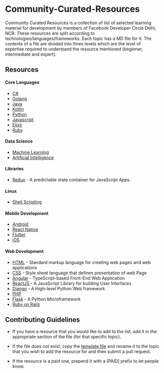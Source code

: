 # Community-Curated-Resources

Community Curated Resources is a collection of list of selected learning material for development by members of Facebook Developer Circle Delhi, NCR. These resources are split according to technologies/languages/frameworks. Each topic has a MD file for it. The contents of a file are divided into three levels which are the level of expertise required to understand the resource mentioned (beginner, intermediate and expert).

## Resources

#### Core Languages

- [C#](./CSharp.md)
- [Golang](./Go.md)
- [Java](./Java.md)
- [Kotlin](./Kotlin.md)
- [Python](./Python.md)
- [Javascript](./Javascript.md)
- [Elixir](./Elixir.md)
- [Ruby](./Ruby.md)

#### Data Science

- [Machine Learning](./Machine_Learning.md)
- [Artificial Intelligence](./Deep_Learning.md)

#### Libraries

- [Redux](./Redux.md) - A predictable state container for JavaScript Apps.

#### Linux

- [Shell Scripting](./Linux.md)

#### Mobile Development

- [Android](./Android.md)
- [React Native](./ReactNative.md)
- [Flutter](./Flutter.md)
- [iOS](./iOS.md)

#### Web Development

- [HTML](./HTML.md) -  Standard markup language for creating web pages and web applications 
- [CSS](./CSS.md) - Style sheet language that defines presentation of web Page
- [Angular](./Angular.md) - TypeScript-based Front-End Web Application
- [ReactJS ](./ReactJS.md) - A JavaScript Library for building User Interfaces
- [Django](./Django.md) - A High-level Python Web framework
- [PHP](./PHP.md)
- [Flask](./Flask.md) - A Python Microframework
- [Ruby on Rails](./RubyonRails.md) 

## Contributing Guidelines

- If you have a resource that you would like to add to the list, add it in the appropriate section of the file (for that specific topic).

- If the file does not exist, copy the [template file](../master/TEMPLATE.md) and rename it to the topic that you wish to add the resource for and then submit a pull request.

- If the resource is a paid one, prepend it with a [PAID] prefix to let people know.
